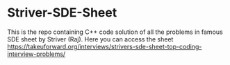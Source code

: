 # Striver-SDE-Sheet
This is the repo containing C++ code solution of all the problems in famous SDE sheet by Striver (Raj).
Here you can access the sheet https://takeuforward.org/interviews/strivers-sde-sheet-top-coding-interview-problems/
